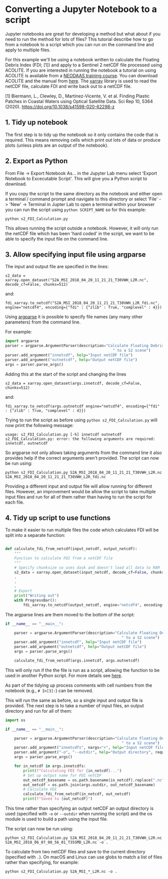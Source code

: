 # Converting a Jupyter Notebook to a script #

Jupyter notebooks are great for developing a method but what about if you need to run the method for lots of files? This tutorial describe how to go from a notebook to a script which you can run on the command line and apply to multiple files.

For this example we'll be using a notebook written to calculate the Floating Debris Index (FDI; [1]) and apply to a Sentinel 2 netCDF file processed using ACOLITE. If you are interested in running the notebook a tutorial on using ACOLITE is available from a [NEODAAS training course](https://data.neodaas.ac.uk/files/training_october_2020/). You can download ACOLITE and the manual from [here](https://odnature.naturalsciences.be/remsem/software-and-data/acolite). The [xarray](http://xarray.pydata.org/en/stable/) library is used to read the netCDF file, calculate FDI and write back out to a netCDF file.

[1] Biermann, L., Clewley, D., Martinez-Vicente, V. et al. Finding Plastic Patches in Coastal Waters using Optical Satellite Data. Sci Rep 10, 5364 (2020). https://doi.org/10.1038/s41598-020-62298-z

## 1. Tidy up notebook ##

The first step is to tidy up the notebook so it only contains the code that is required. This means removing cells which print out lots of data or produce plots (unless plots are an output of the notebook).

## 2. Export as Python ##

From File -> Export Notebook As... in the Jupyter Lab menu select 'Export Notebook to Excecutable Script'. This will give you a Python script to download.

If you copy the script to the same directory as the notebook and either open a terminal / command prompt and navigate to this directory or select 'File' -> 'New' -> Terminal in Jupter Lab to open a terminal within your browser you can run the script using `python SCRIPT_NAME` so for this example:
```
python s2_FDI_Calculation.py
```

This allows running the script outside a notebook. However, it will only run the netCDF file which has been 'hard coded' in the script, we want to be able to specify the input file on the command line.

## 3. Allow specifying input file using argparse ##

The input and output file are specified in the lines:
```
s2_data = xarray.open_dataset("S2A_MSI_2018_04_20_11_21_21_T30VWH_L2R.nc", decode_cf=False, chunks=512)
```
and:
```
fdi_xarray.to_netcdf("S2A_MSI_2018_04_20_11_21_21_T30VWH_L2R_fdi.nc", engine="netcdf4", encoding={"fdi" : {"zlib" : True, "complevel" : 4}})
```
Using [argparse](https://docs.python.org/3/library/argparse.html) it is possible to specify file names (any many other parameters) from the command line.

For example:

```python
import argparse
parser = argparse.ArgumentParser(description="Calculate Floating Debris Index (FDI) Biermann "
                                                " to a S2 scene")
parser.add_argument("innetcdf", help="Input netCDF file")
parser.add_argument("outnetcdf", help="Output netCDF file")
args = parser.parse_args()
```
Adding this at the start of the script and changing the lines
```
s2_data = xarray.open_dataset(args.innetcdf, decode_cf=False, chunks=512)
```
and:
```
fdi_xarray.to_netcdf(args.outnetcdf engine="netcdf4", encoding={"fdi" : {"zlib" : True, "complevel" : 4}})
```
Trying to run the script as before using `python s2_FDI_Calculation.py` will now print the following message:

```
usage: s2_FDI_Calculation.py [-h] innetcdf outnetcdf
s2_FDI_Calculation.py: error: the following arguments are required: innetcdf, outnetcdf
```
So argparse not only allows taking arguments from the command line it also provides help if the correct arguments aren't provided.
The script can now be run using:
```
python s2_FDI_Calculation.py S2A_MSI_2018_04_20_11_21_21_T30VWH_L2R.nc S2A_MSI_2018_04_20_11_21_21_T30VWH_L2R_fdi.nc
```
Providing a different input and output file will allow running for different files. However, an improvement would be allow the script to take multiple input files and run for all of them rather than having to run the script for each file.

## 4. Tidy up script to use functions ##

To make it easier to run multiple files the code which calculates FDI will be split into a separate function:

```python

def calculate_fdi_from_netcdf(input_netcdf, output_netcdf):
    """
    Function to calculate FDI from a netCDF file
    """
    # Specify chunksize so uses dask and doesn't load all data to RAM
    s2_data = xarray.open_dataset(input_netcdf, decode_cf=False, chunks=512)
    .
    .
    .
    # Export
    print("Writing out")
    with ProgressBar():
        fdi_xarray.to_netcdf(output_netcdf, engine="netcdf4", encoding={"fdi" : {"zlib" : True, "complevel" : 4}})
```

The argparse lines are them moved to the bottom of the script:
```python
if __name__ == "__main__":

    parser = argparse.ArgumentParser(description="Calculate Floating Debris Index (FDI) Biermann "
                                                    " to a S2 scene")
    parser.add_argument("innetcdf", help="Input netCDF file")
    parser.add_argument("outnetcdf", help="Output netCDF file")
    args = parser.parse_args()

    calculate_fdi_from_netcdf(args.innetcdf, args.outnetcdf)
```
This will only run if the the file is run as a script, allowing the function to be used in another Python script. For more details see [here](https://docs.python.org/3/library/__main__.html).

As part of the tidying up process comments with cell numbers from the notebook (e.g., `# In[3]:`) can be removed.

This will run the same as before, so a single input and output file is provided. The next step is to take a number of input files, an output directory and run for all of them:

```python
import os

if __name__ == "__main__":

    parser = argparse.ArgumentParser(description="Calculate Floating Debris Index (FDI) Biermann "
                                                    " to a S2 scene")
    parser.add_argument("innetcdfs", nargs="+", help="Input netCDF file (s)")
    parser.add_argument("-o", "--outdir", help="Output directory", required=True)
    args = parser.parse_args()

    for in_netcdf in args.innetcdfs:
        print(f"Calculating FDI for {in_netcdf}...")
        # Set up output name for FDI netCDF
        out_netcdf_basename = os.path.basename(in_netcdf).replace(".nc", "_fdi.nc")
        out_netcdf = os.path.join(args.outdir, out_netcdf_basename)
        # Calculate FDI
        calculate_fdi_from_netcdf(in_netcdf, out_netcdf)
        print(f"Saved to {out_netcdf}")

```
This time rather than specifying an output netCDF an output directory is used (specified with `-o` or `--outdir` when running the script) and the os module is used to build a path using the input file.

The script can now be run using:
```
python s2_FDI_Calculation.py S2A_MSI_2018_04_20_11_21_21_T30VWH_L2R.nc S2A_MSI_2018_06_07_08_56_01_T35SMD_L2R.nc -o .
```
To calculate from two netCDF files and save to the current directory (specified with `.`). On macOS and Linux can use globs to match a list of files rather than specifying, for example:

```
python s2_FDI_Calculation.py S2A_MSI_*_L2R.nc -o .
```



